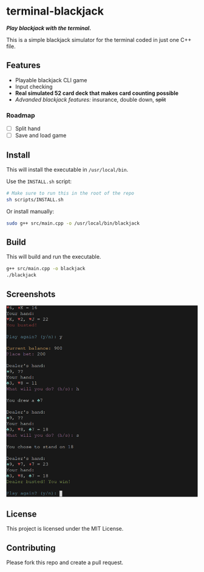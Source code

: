 # terminal-blackjack

***Play blackjack with the terminal.***

This is a simple blackjack simulator for the terminal coded in
just one C++ file.

## Features

- Playable blackjack CLI game
- Input checking
- **Real simulated 52 card deck that makes card counting possible**
- *Advanded blackjack features:* insurance, double down, ~~split~~

### Roadmap

- [ ] Split hand
- [ ] Save and load game

## Install

This will install the executable in `/usr/local/bin`.

Use the `INSTALL.sh` script:

```bash
# Make sure to run this in the root of the repo
sh scripts/INSTALL.sh
```

Or install manually:

```bash
sudo g++ src/main.cpp -o /usr/local/bin/blackjack
```

## Build

This will build and run the executable.

```bash
g++ src/main.cpp -o blackjack
./blackjack
```

## Screenshots

<img src="https://github.com/kubgus/terminal-blackjack/raw/main/screenshots/1.png" alt="Screenshot of terminal-blackjack" width="512">

## License

This project is licensed under the MIT License.

## Contributing

Please fork this repo and create a pull request.
